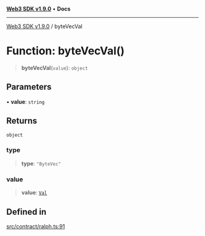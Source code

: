 [**Web3 SDK v1.9.0**](../README.md) • **Docs**

***

[Web3 SDK v1.9.0](../globals.md) / byteVecVal

# Function: byteVecVal()

> **byteVecVal**(`value`): `object`

## Parameters

• **value**: `string`

## Returns

`object`

### type

> **type**: `"ByteVec"`

### value

> **value**: [`Val`](../type-aliases/Val.md)

## Defined in

[src/contract/ralph.ts:91](https://github.com/Mystic-Nayy/alephium-web3/blob/c1afd789a197ce5fe21f08c2965942090157c33d/packages/web3/src/contract/ralph.ts#L91)
